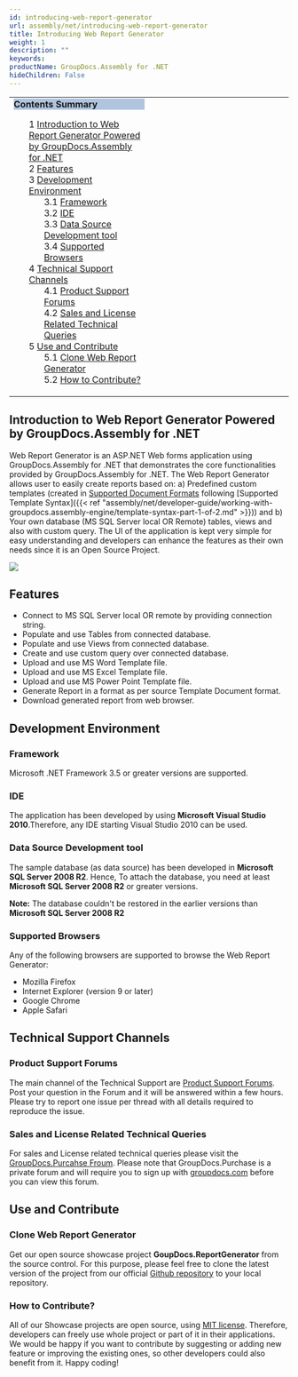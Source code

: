 ```yaml
---
id: introducing-web-report-generator
url: assembly/net/introducing-web-report-generator
title: Introducing Web Report Generator
weight: 1
description: ""
keywords: 
productName: GroupDocs.Assembly for .NET
hideChildren: False
---
```

<table class="sectionMacro" border="0" cellpadding="5" cellspacing="0" width="100%"><tbody><tr><td valign="top" width="50%"><div class="panel" style="border-top-width: 1px; border-right-width: 1px; border-bottom-width: 1px; border-left-width: 1px;"><div class="panelHeader" style="border-bottom-width: 1px; background-color: rgb(176, 196, 222);"><b>Contents Summary</b></div><div class="panelContent"><style type="text/css">div.rbtoc1593026667331 { padding-top: 0px; padding-right: 0px; padding-bottom: 0px; padding-left: 0px; }div.rbtoc1593026667331 ul { list-style-type: none; list-style-image: none; margin-left: 0px; }div.rbtoc1593026667331 li { margin-left: 0px; padding-left: 0px; }</style><div class="toc rbtoc1593026667331"><ul class="toc-indentation"><li><span class="TOCOutline">1</span> <a href="#IntroducingWebReportGenerator-IntroductiontoWebReportGeneratorPoweredbyGroupDocs.Assemblyfor.NET">Introduction to Web Report Generator Powered by GroupDocs.Assembly for .NET</a></li><li><span class="TOCOutline">2</span> <a href="#IntroducingWebReportGenerator-Features">Features</a></li><li><span class="TOCOutline">3</span> <a href="#IntroducingWebReportGenerator-DevelopmentEnvironment">Development Environment</a><ul class="toc-indentation"><li><span class="TOCOutline">3.1</span> <a href="#IntroducingWebReportGenerator-Framework">Framework</a></li><li><span class="TOCOutline">3.2</span> <a href="#IntroducingWebReportGenerator-IDE">IDE</a></li><li><span class="TOCOutline">3.3</span> <a href="#IntroducingWebReportGenerator-DataSourceDevelopmenttool">Data Source Development tool</a></li><li><span class="TOCOutline">3.4</span> <a href="#IntroducingWebReportGenerator-SupportedBrowsers">Supported Browsers</a></li></ul></li><li><span class="TOCOutline">4</span> <a href="#IntroducingWebReportGenerator-TechnicalSupportChannels">Technical Support Channels</a><ul class="toc-indentation"><li><span class="TOCOutline">4.1</span> <a href="#IntroducingWebReportGenerator-ProductSupportForums">Product Support Forums</a></li><li><span class="TOCOutline">4.2</span> <a href="#IntroducingWebReportGenerator-SalesandLicenseRelatedTechnicalQueries">Sales and License Related Technical Queries</a></li></ul></li><li><span class="TOCOutline">5</span> <a href="#IntroducingWebReportGenerator-UseandContribute">Use and Contribute</a><ul class="toc-indentation"><li><span class="TOCOutline">5.1</span> <a href="#IntroducingWebReportGenerator-CloneWebReportGenerator">Clone Web Report Generator</a></li><li><span class="TOCOutline">5.2</span> <a href="#IntroducingWebReportGenerator-HowtoContribute?">How to Contribute?</a></li></ul></li></ul></div></div></div></td><td valign="top">&nbsp;</td></tr></tbody></table>

## Introduction to Web Report Generator Powered by GroupDocs.Assembly for .NET

Web Report Generator is an ASP.NET Web forms application using GroupDocs.Assembly for .NET that demonstrates the core functionalities provided by GroupDocs.Assembly for .NET. The Web Report Generator allows user to easily create reports based on: a) Predefined custom templates (created in [Supported Document Formats](Supported%2BDocument%2BFormats.html) following [Supported Template Syntax]({{< ref "assembly/net/developer-guide/working-with-groupdocs.assembly-engine/template-syntax-part-1-of-2.md" >}})) and b) Your own database (MS SQL Server local OR Remote) tables, views and also with custom query. The UI of the application is kept very simple for easy understanding and developers can enhance the features as their own needs since it is an Open Source Project.

![](https://raw.githubusercontent.com/groupdocsassembly/GroupDocs_Assembly_NET/master/Examples/Data/Screenshots/reportgenrator.png)

## Features

*   Connect to MS SQL Server local OR remote by providing connection string.
*   Populate and use Tables from connected database.
*   Populate and use Views from connected database.
*   Create and use custom query over connected database.
*   Upload and use MS Word Template file.
*   Upload and use MS Excel Template file.
*   Upload and use MS Power Point Template file.
*   Generate Report in a format as per source Template Document format.
*   Download generated report from web browser.

## Development Environment

### Framework

Microsoft .NET Framework 3.5 or greater versions are supported.

### IDE

The application has been developed by using **Microsoft Visual Studio 2010**.Therefore, any IDE starting Visual Studio 2010 can be used.

### Data Source Development tool

The sample database (as data source) has been developed in **Microsoft SQL Server 2008 R2**. Hence, To attach the database, you need at least **Microsoft SQL Server 2008 R2** or greater versions.

**Note:** The database couldn't be restored in the earlier versions than **Microsoft SQL Server 2008 R2**

### Supported Browsers

Any of the following browsers are supported to browse the Web Report Generator:

*   Mozilla Firefox
*   Internet Explorer (version 9 or later)
*   Google Chrome
*   Apple Safari

## Technical Support Channels

### Product Support Forums

The main channel of the Technical Support are [Product Support Forums](http://groupdocs.com/Community/Forums/Default.aspx). Post your question in the Forum and it will be answered within a few hours. Please try to report one issue per thread with all details required to reproduce the issue.

### Sales and License Related Technical Queries

For sales and License related technical queries please visit the [GroupDocs.Purcahse Froum](http://groupdocs.com/Community/forums/groupdocs.purchase/10/showforum.aspx). Please note that GroupDocs.Purchase is a private forum and will require you to sign up with [groupdocs.com](http://www.groupdocs.com) before you can view this forum.

## Use and Contribute

### Clone Web Report Generator

Get our open source showcase project **GoupDocs.ReportGenerator** from the source control. For this purpose, please feel free to clone the latest version of the project from our official [Github repository](https://github.com/atirtahirgroupdocs/GroupDocs_Assembly_NET/tree/master/Showcases/GroupDocs.ReportGenerator) to your local repository.

### How to Contribute?

All of our Showcase projects are open source, using [MIT license](https://github.com/groupdocsassembly/GroupDocs_Assembly_NET/blob/master/LICENSE). Therefore, developers can freely use whole project or part of it in their applications. We would be happy if you want to contribute by suggesting or adding new feature or improving the existing ones, so other developers could also benefit from it. Happy coding!
